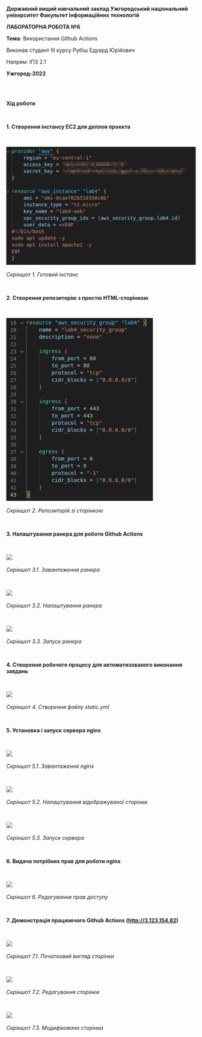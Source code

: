 ﻿**Державний вищий навчальний заклад
Ужгородський національний університет
Факультет інформаційних технологій**

**ЛАБОРАТОРНА РОБОТА №6**

**Тема:** Використання Github Actions

Виконав студент III курсу Рубіш Едуард Юрійович

Напрям: ІПЗ 2.1

**Ужгород-2022**

<br/><br/>

**Хід роботи**

&nbsp;

**1. Створення інстансу EC2 для деплоя проекта**

&nbsp;

![](image1.png)

_Скріншот 1. Готовий інстанс_

&nbsp;

**2. Створення репозиторію з простю HTML-сторінкою**

&nbsp;

![](image2.png)

_Скріншот 2. Репозиторій зі сторінкою_

&nbsp;

**3. Налаштування ранера для роботи Github Actions**

&nbsp;

![](image3.png)

_Скріншот 3.1. Завантаження ранера_

&nbsp;

![](image4.png)

_Скріншот 3.2. Налаштування ранера_

&nbsp;

![](image5.png)

_Скріншот 3.3. Запуск ранера_

&nbsp;

**4. Створення робочого процесу для автоматизованого виконання завдань**

&nbsp;

![](image6.png)

_Скріншот 4. Створення файлу static.yml_

&nbsp;

**5. Установка і запуск сервера nginx**

&nbsp;

![](image7.png)

_Скріншот 5.1. Завантаження nginx_

&nbsp;

![](image8.png)

_Скріншот 5.2. Налаштування відображуваної сторінки_

&nbsp;

![](image9.png)

_Скріншот 5.3. Запуск сервера_

&nbsp;

**6. Видача потрібних прав для роботи nginx**

&nbsp;

![](image10.png)

_Скріншот 6. Редагування прав доступу_

&nbsp;

**7. Демонстрація працюючого Github Actions (http://3.123.154.82)**

&nbsp;

![](image11.png)

_Скріншот 7.1. Початковий вигляд сторінки_

&nbsp;

![](image12.png)

_Скріншот 7.2. Редагування сторінки_

&nbsp;

![](image13.png)

_Скріншот 7.3. Модифікована сторінка_
